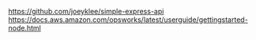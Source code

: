 
https://github.com/joeyklee/simple-express-api
https://docs.aws.amazon.com/opsworks/latest/userguide/gettingstarted-node.html
